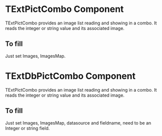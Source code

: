 # TExtPictCombo Component #
TExtPictCombo provides an image list reading and showing in a combo. It reads the integer or string value and its associated image.


## To fill ##
Just set Images, ImagesMap.


# TExtDbPictCombo Component #
TExtPictCombo provides an image list reading and showing in a combo. It reads the integer or string value and its associated image.


## To fill ##
Just set Images, ImagesMap, datasource and fieldname, need to be an Integer or string field.